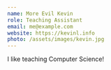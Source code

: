 ```yaml
---
name: More Evil Kevin
role: Teaching Assistant
email: me@example.com
website: https://kevinl.info
photo: /assets/images/kevin.jpg
---
```


I like teaching Computer Science!
